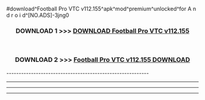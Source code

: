 #download^Football Pro VTC v112.155^apk^mod^premium^unlocked^for A n d r o i d^[NO.ADS]-3jng0



<div align="center">

<h3>DOWNLOAD 1 >>> <a href="https://runaway1.web.app/?sq=Football Pro VTC v112.155">DOWNLOAD Football Pro VTC v112.155</a></h3><br>

<h3>DOWNLOAD 2 >>> <a href="https://runaway1.web.app/?sq=Football Pro VTC v112.155">Football Pro VTC v112.155 DOWNLOAD </a></h3>

</div>
----------------------------------------------------------

----------------------------------------------------------

----------------------------------------------------------

----------------------------------------------------------



